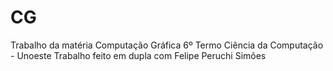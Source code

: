 # CG
Trabalho da matéria Computação Gráfica
6º Termo Ciência da Computação - Unoeste
Trabalho feito em dupla com Felipe Peruchi Simões
